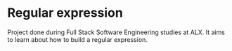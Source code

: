 # Regular expression
Project done during Full Stack Software Engineering studies at ALX. It aims to learn about how to build a regular expression.
